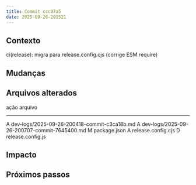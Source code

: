 ```yaml
---
title: Commit ccc07a5
date: 2025-09-26-201521
---
```


## Contexto
ci(release): migra para release.config.cjs (corrige ESM require)

## Mudanças


## Arquivos alterados

ação  arquivo
----- ---------------------------------
A	dev-logs/2025-09-26-200418-commit-c3ca18b.md
A	dev-logs/2025-09-26-200707-commit-7645400.md
M	package.json
A	release.config.cjs
D	release.config.js

## Impacto

## Próximos passos

